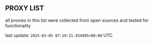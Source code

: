## PROXY LIST

all proxies in this list were collected from open sources and tested for functionality

last update: `2025-03-05 07:19:31.934995+00:00` UTC